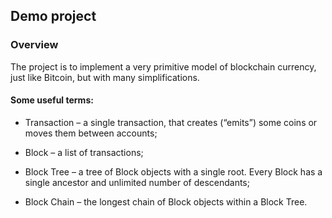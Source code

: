 ## Demo project

### Overview

The project is to implement a very primitive model of blockchain currency, just like Bitcoin, but with many simplifications.

#### Some useful terms:

* Transaction – a single transaction, that creates (“emits”) some coins or moves them between accounts;

* Block – a list of transactions;

* Block Tree – a tree of Block objects with a single root. Every Block has a single ancestor and unlimited number of descendants;

* Block Chain – the longest chain of Block objects within a Block Tree.
